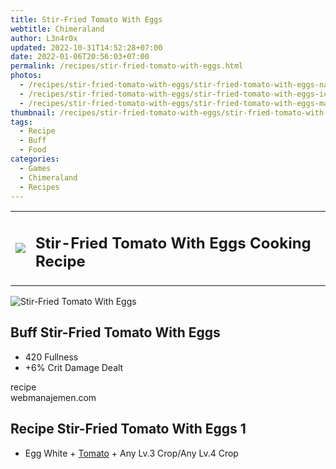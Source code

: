 ```yaml
---
title: Stir-Fried Tomato With Eggs
webtitle: Chimeraland
author: L3n4r0x
updated: 2022-10-31T14:52:28+07:00
date: 2022-01-06T20:56:03+07:00
permalink: /recipes/stir-fried-tomato-with-eggs.html
photos:
  - /recipes/stir-fried-tomato-with-eggs/stir-fried-tomato-with-eggs-name.webp
  - /recipes/stir-fried-tomato-with-eggs/stir-fried-tomato-with-eggs-icon.webp
  - /recipes/stir-fried-tomato-with-eggs/stir-fried-tomato-with-eggs-material.webp
thumbnail: /recipes/stir-fried-tomato-with-eggs/stir-fried-tomato-with-eggs-icon.webp
tags:
  - Recipe
  - Buff
  - Food
categories:
  - Games
  - Chimeraland
  - Recipes
---
```


<section id="bootstrap-wrapper"><link rel="stylesheet" href="https://cdn.statically.io/gh/dimaslanjaka/Web-Manajemen/40ac3225/css/bootstrap-4.5-wrapper.css"/><div class="row mb-2"><div class="col-md-12 mb-2"><table class="table" id="post-info"><tbody><tr><td><img class="d-inline-block me-2" src="/chimeraland/recipes/stir-fried-tomato-with-eggs/stir-fried-tomato-with-eggs-icon.webp" width="auto" height="auto"/></td><td><h1 class="fs-5">Stir-Fried Tomato With Eggs Cooking Recipe</h1></td></tr></tbody></table></div></div><div class="card mb-2"><div class="row g-0"><div class="col-sm-4 position-relative mb-2"><img src="/chimeraland/recipes/stir-fried-tomato-with-eggs/stir-fried-tomato-with-eggs-material.webp" class="card-img fit-cover w-100 h-100" alt="Stir-Fried Tomato With Eggs" data-fancybox="true"/></div><div class="col-sm-8 mb-2"><div class="card-body"><h2 class="card-title fs-5">Buff Stir-Fried Tomato With Eggs</h2><div class="card-text"><ul><li>420 Fullness</li><li>+6% Crit Damage Dealt</li></ul></div><span class="badge rounded-pill bg-dark">recipe</span></div><div class="card-footer text-end text-muted">webmanajemen.com</div></div></div></div><div class="row mb-2"><div class="col-12 col-lg-6 recipe-item mb-2"><div class="card"><div class="card-body"><h2 class="card-title fs-5">Recipe Stir-Fried Tomato With Eggs 1</h2><div class="card-text"><ul><li>Egg White<span> + </span><a class="text-decoration-none" href="/chimeraland/materials/tomato.html">Tomato</a><span> + </span>Any Lv.3 Crop/Any Lv.4 Crop</li></ul></div></div></div></div></div></section>